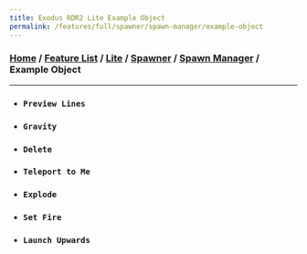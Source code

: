 ```yaml
---
title: Exodus RDR2 Lite Example Object
permalink: /features/full/spawner/spawn-manager/example-object
---
```

### [Home](/) / [Feature List](/features) / [Lite](/features/lite) / [Spawner](/features/lite/spawner) / [Spawn Manager](/features/lite/spawner/spawn-manager) / Example Object
---
- ### `Preview Lines`
- ### `Gravity`
- ### `Delete`
- ### `Teleport to Me`
- ### `Explode`
- ### `Set Fire`
- ### `Launch Upwards`
